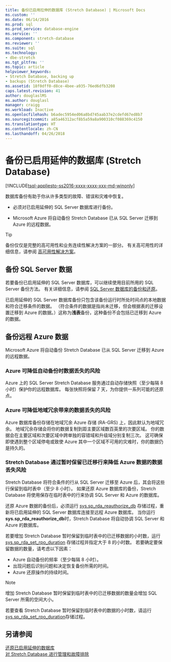 ```yaml
---
title: 备份已启用拉伸的数据库 (Stretch Database) | Microsoft Docs
ms.custom: ''
ms.date: 06/14/2016
ms.prod: sql
ms.prod_service: database-engine
ms.service: ''
ms.component: stretch-database
ms.reviewer: ''
ms.suite: sql
ms.technology:
- dbe-stretch
ms.tgt_pltfrm: ''
ms.topic: article
helpviewer_keywords:
- Stretch Database, backing up
- backups (Stretch Database)
ms.assetid: 18f0dff0-d8ce-4bee-a935-76ed6dfb3208
caps.latest.revision: 41
author: douglaslMS
ms.author: douglasl
manager: craigg
ms.workload: Inactive
ms.openlocfilehash: b6adec5954ed06a8bd745aab37e2cdefd67ed8b7
ms.sourcegitcommit: a85a46312acf8b5a59a8a900310cf088369c4150
ms.translationtype: HT
ms.contentlocale: zh-CN
ms.lasthandoff: 04/26/2018
---
```

# <a name="backup-stretch-enabled-databases-stretch-database"></a>备份已启用延伸的数据库 (Stretch Database)
[!INCLUDE[tsql-appliesto-ss2016-xxxx-xxxx-xxx-md-winonly](../../includes/tsql-appliesto-ss2016-xxxx-xxxx-xxx-md-winonly.md)]


 数据库备份有助于你从许多类型的故障、错误和灾难中恢复。  
  
 -   必须对已启用延伸的 SQL Server 数据库进行备份。  
      
 -   Microsoft Azure 将自动备份 Stretch Database 已从 SQL Server 迁移到 Azure 的远程数据。  

> [!TIP]
> 备份仅仅是完整的高可用性和业务连续性解决方案的一部分。 有关高可用性的详细信息，请参阅 [高可用性解决方案](../../sql-server/failover-clusters/high-availability-solutions-sql-server.md)。
   
## <a name="back-up-your-sql-server-data"></a>备份 SQL Server 数据  
  
若要备份已启用延伸的 SQL Server 数据库，可以继续使用目前所用的 SQL Server 备份方法。 有关详细信息，请参阅 [SQL Server 数据库的备份和还原](../../relational-databases/backup-restore/back-up-and-restore-of-sql-server-databases.md)。
  
 已启用延伸的 SQL Server 数据库备份只包含该备份运行时所处时间点的本地数据和符合迁移条件的数据。 （符合条件的数据是指尚未迁移，但会根据表的迁移设置迁移到 Azure 的数据。）这称为**浅表**备份，这种备份不会包括已迁移到 Azure 的数据。  
  
## <a name="back-up-your-remote-azure-data"></a>备份远程 Azure 数据   
  
Microsoft Azure 将自动备份 Stretch Database 已从 SQL Server 迁移到 Azure 的远程数据。    
### <a name="azure-reduces-the-risk-of-data-loss-with-automatic-backup"></a>Azure 可降低自动备份时数据丢失的风险  
Azure 上的 SQL Server Stretch Database 服务通过自动存储快照（至少每隔 8 小时）保护你的远程数据库。 每张快照将保留 7 天，为你提供一系列可能的还原点。  
  
### <a name="azure-reduces-the-risk-of-data-loss-with-geo-redundancy"></a>Azure 可降低地域冗余带来的数据丢失的风险  
Azure 数据库备份存储在地域冗余 Azure 存储 (RA-GRS) 上，因此默认为地域冗余。 地域冗余存储会将你的数据复制到距主要区域数百英里的次要区域。 你的数据会在主要区域和次要区域中跨单独的容错域和升级域分别复制三次。 这可确保即使遇到整个区域停电或致使 Azure 其中一个区域不可用的灾难时，你的数据仍是持久的。

### <a name="stretchRPO"></a>Stretch Database 通过暂时保留已迁移行来降低 Azure 数据的数据丢失风险
Stretch Database 将符合条件的行从 SQL Server 迁移至 Azure 后，其会将这些行保留到临时表中（至少 8 小时）。 如果还原 Azure 数据库的备份，Stretch Database 将使用保存在临时表中的行来协调 SQL Server 和 Azure 的数据库。

还原 Azure 数据的备份后，必须运行 [sys.sp_rda_reauthorize_db](../../relational-databases/system-stored-procedures/sys-sp-rda-reauthorize-db-transact-sql.md) 存储过程，重新将已启用延伸的 SQL Server 数据库连接至远程 Azure 数据库。 当你运行 **sys.sp_rda_reauthorize_db**时，Stretch Database 将自动协调 SQL Server 和 Azure 的数据库。

若要增加 Stretch Database 暂时保留到临时表中的已迁移数据的小时数，运行 [sys.sp_rda_set_rpo_duration](../../relational-databases/system-stored-procedures/sys-sp-rda-set-rpo-duration-transact-sql.md) 存储过程并指定大于 8 的小时数。 若要确定要保留数据的数量，请考虑以下因素：
-   Azure 自动备份的频率（至少每隔 8 小时）。
-   出现问题后识别问题和决定恢复备份所需的时间。
-   Azure 还原操作的持续时间。

> [!NOTE]
> 增加 Stretch Database 暂时保留到临时表中的已迁移数据的数量会增加 SQL Server 所需的空间大小。

若要查看 Stretch Database 暂时保留到临时表中的数据的小时数，请运行 [sys.sp_rda_set_rpo_duration](../../relational-databases/system-stored-procedures/sys-sp-rda-get-rpo-duration-transact-sql.md)存储过程。

## <a name="see-also"></a>另请参阅  
[还原已启用延伸的数据库](../../sql-server/stretch-database/restore-stretch-enabled-databases-stretch-database.md)  
 [对 Stretch Database 进行管理和故障排除](../../sql-server/stretch-database/manage-and-troubleshoot-stretch-database.md)   
   
  
  
